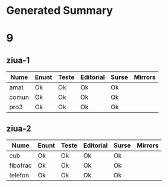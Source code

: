 # Generated Summary

# 9

## ziua-1

| Nume | Enunt | Teste | Editorial | Surse | Mirrors |
| ---- | ----- | ----- | --------- | ----- | ------- |
| amat | Ok | Ok | Ok | Ok |  |
| comun | Ok | Ok | Ok | Ok |  |
| pro3 | Ok | Ok | Ok | Ok |  |

## ziua-2

| Nume | Enunt | Teste | Editorial | Surse | Mirrors |
| ---- | ----- | ----- | --------- | ----- | ------- |
| cub | Ok | Ok | Ok | Ok |  |
| fibofrac | Ok | Ok | Ok | Ok |  |
| telefon | Ok | Ok | Ok | Ok |  |

